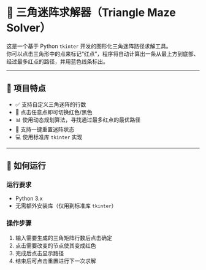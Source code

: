# 🔺 三角迷阵求解器（Triangle Maze Solver）

这是一个基于 Python `tkinter` 开发的图形化三角迷阵路径求解工具。  
你可以点击三角形中的点来标记“红点”，程序将自动计算出一条从最上方到底部、经过最多红点的路径，并用蓝色线条标出。

---

## 🌟 项目特点

- ✅ 支持自定义三角迷阵的行数
- 🎯 点击任意点即可切换红色/黑色
- 📊 使用动态规划算法，寻找通过最多红点的最优路径
- 🔄 支持一键重置迷阵状态
- 💻 使用标准库 `tkinter` 实现

---

## 🚀 如何运行

### 运行要求

- Python 3.x
- 无需额外安装库（仅用到标准库 `tkinter`）

### 操作步骤

1. 输入需要生成的三角矩阵行数后点击确定
2. 点击需要改变的节点使其变成红色
3. 完成后点击显示路径
4. 结束后可点击重置进行下一次求解
